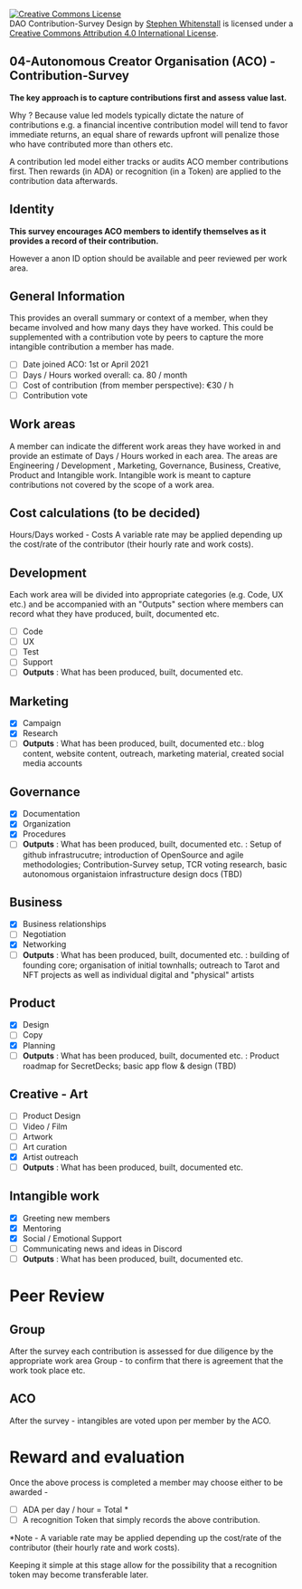 
<a rel="license" href="http://creativecommons.org/licenses/by/4.0/"><img alt="Creative Commons License" style="border-width:0" src="https://i.creativecommons.org/l/by/4.0/88x31.png" /></a><br /><span xmlns:dct="http://purl.org/dc/terms/" href="http://purl.org/dc/dcmitype/Text" property="dct:title" rel="dct:type">DAO Contribution-Survey Design</span> by <a xmlns:cc="http://creativecommons.org/ns#" href="https://github.com/Quality-Assurance-DAO" property="cc:attributionName" rel="cc:attributionURL">Stephen Whitenstall</a> is licensed under a <a rel="license" href="http://creativecommons.org/licenses/by/4.0/">Creative Commons Attribution 4.0 International License</a>.

## 04-Autonomous Creator Organisation (ACO) - Contribution-Survey

**The key approach is to capture contributions first and assess value last.** 

Why ? Because value led models typically dictate the nature of contributions e.g. a financial incentive contribution model will tend to favor immediate returns, an equal share of rewards upfront will penalize those who have contributed more than others etc.

A contribution led model either tracks or audits ACO member contributions first. Then rewards (in ADA) or recognition (in a Token) are applied to the contribution data afterwards.

## Identity

**This survey encourages ACO members to identify themselves as it provides a record of their contribution.**

However a anon ID option should be available and peer reviewed per work area.

## General Information

This provides an overall summary or context of a member, when they became involved and how many days they have worked.
This could be supplemented with a contribution vote by peers to capture the more intangible contribution a member has made. 

- [ ] Date joined ACO: 1st or April 2021
- [ ] Days / Hours worked overall: ca. 80 / month
- [ ] Cost of contribution (from member perspective): €30 / h
- [ ] Contribution vote

## Work areas

A member can indicate the different work areas they have worked in and provide an estimate of Days / Hours worked in each area.
The areas are Engineering / Development , Marketing, Governance, Business, Creative, Product and Intangible work.
Intangible work is meant to capture contributions not covered by the scope of a work area.

## Cost calculations (to be decided)

Hours/Days worked - Costs
A variable rate may be applied depending up the cost/rate of the contributor (their hourly rate and work costs).

## Development 

Each work area will be divided into appropriate categories (e.g. Code, UX etc.) and be accompanied with an "Outputs" section where members can record what they have produced, built, documented etc.

- [ ] Code
- [ ] UX
- [ ] Test
- [ ] Support
- [ ] **Outputs** : What has been produced, built, documented etc.

## Marketing 

-  [x] Campaign
-  [x] Research
- [ ] **Outputs** : What has been produced, built, documented etc.: blog content, website content, outreach, marketing material, created social media accounts

## Governance

- [x] Documentation
- [x] Organization
- [x] Procedures
- [ ] **Outputs** : What has been produced, built, documented etc. : Setup of github infrastrucutre; introduction of OpenSource and agile methodologies; Contribution-Survey setup, TCR voting research, basic autonomous organistaion infrastructure design docs (TBD)

## Business

- [x] Business relationships
- [ ] Negotiation
- [x] Networking
- [ ] **Outputs** : What has been produced, built, documented etc. : building of founding core; organisation of initial townhalls; outreach to Tarot and NFT projects as well as individual digital and "physical" artists

## Product

- [x] Design
- [ ] Copy
- [x] Planning
- [ ] **Outputs** : What has been produced, built, documented etc. : Product roadmap for SecretDecks; basic app flow & design (TBD)

## Creative - Art

- [ ] Product Design
- [ ] Video / Film
- [ ] Artwork
- [ ] Art curation
- [x] Artist outreach
- [ ] **Outputs** : What has been produced, built, documented etc.

## Intangible work

- [x] Greeting new members
- [x] Mentoring
- [x] Social / Emotional Support
- [ ] Communicating news and ideas in Discord
- [ ] **Outputs** : What has been produced, built, documented etc.

# Peer Review

## Group

After the survey each contribution is assessed for due diligence by the appropriate work area Group - to confirm that there is agreement that the work took place etc.

## ACO

After the survey - intangibles are voted upon per member by the ACO.

# Reward and evaluation

Once the above process is completed a member may choose either to be awarded - 

- [ ] ADA per day / hour = Total *
- [ ] A recognition Token that simply records the above contribution.

*Note - A variable rate may be applied depending up the cost/rate of the contributor (their hourly rate and work costs).

Keeping it simple at this stage allow for the possibility  that a recognition token may become transferable later.
